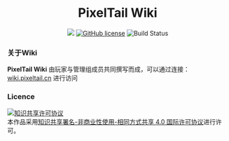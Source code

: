 <h1 align=center>PixelTail Wiki</h1>
<p align=center>
<img src="https://img.shields.io/badge/poweredby-VuePress-brightgreen?style=for-the-badge"/>
<a href="https://github.com/BillZhucn/PixelTailWiki/blob/master/LICENSE"><img alt="GitHub license" src="https://img.shields.io/github/license/BillZhucn/PixelTailWiki?color=brightgreen&style=for-the-badge"></a>
<a herf="https://travis-ci.com/BillZhucn/PixelTailWiki"><img alt="Build Status" src="https://travis-ci.com/BillZhucn/PixelTailWiki.svg?branch=master"></a>
</p>

### 关于Wiki

**PixelTail Wiki** 由玩家与管理组成员共同撰写而成，可以通过连接：[wiki.pixeltail.cn](https://wiki.pixeltail.cn) 进行访问

### Licence

<a rel="license" href="http://creativecommons.org/licenses/by-nc-sa/4.0/"><img alt="知识共享许可协议" style="border-width:0" src="https://i.creativecommons.org/l/by-nc-sa/4.0/88x31.png" /></a><br />本作品采用<a rel="license" href="http://creativecommons.org/licenses/by-nc-sa/4.0/">知识共享署名-非商业性使用-相同方式共享 4.0 国际许可协议</a>进行许可。
